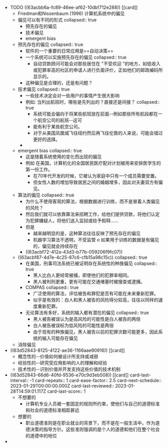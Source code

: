 - TODO ((63acbb6a-fc89-46ee-af62-10dbf712e288)) [[card]]
	- Friedman和Nissenbaum (1996) 计算机系统中的偏见
	- 偏见可以有不同的形式
	  collapsed:: true
		- 预先存在的偏见
		- 技术偏见
		- emergent bias
	- 预先存在的偏见
	  collapsed:: true
		- 软件的一个重要的日常应用是==自动决策==
		- 一个系统可以实施预先存在的偏见
		  collapsed:: true
			- 自动贷款顾问可能会对那些居住在 "不受欢迎 "的地方，如低收入或犯罪率高的社区的申请人进行负面评价，正如他们的邮政编码所显示的。
		- 这种偏见是合理的，还是有问题？
	- 技术偏见
	  collapsed:: true
		- 一些技术决定会对一些用户的事情产生很大影响
		- 例如: 当列出航班时，哪些是先列出的？直接还是间接？
		  collapsed:: true
			- 系统可能会偏向于将某些航班放在前面--例如那些所有航段都在一个航空公司的航班--这可
			- 能有利于某些航空公司。
			- 对于从美国凤凰城飞往纽约然后再飞往伦敦的人来说，可能会错过更好的选择。
		-
	- emergent bias
	  collapsed:: true
		- 这是随着系统使用的变化而出现的偏见
		- 例如 在美国，计算机化的全国居民医疗配对计划被用来安排医学生的第一份工作。
			- 在70年代开发的时候，它被认为家庭中只有一个成员需要安置。
			- 但女性人数的增加导致居民之间的婚姻增多，因此对夫妻双方有偏见。
	- 算法的偏见
	  collapsed:: true
		- 为什么不使用客观的算法，根据数据进行训练，而不是冒着人类偏见的风险？
		- 然后我们就可以依靠算法来招聘工作，给他们提供贷款，将他们认定为犯罪嫌疑人，将他们送入监狱或给予假释......
		- 但是
			- 越来越明显的是，这种算法往往反映了预先存在的偏见
			- 机器学习算法不透明，不受监管 o 如果用于训练的数据是有偏见的，偏见就会持续存在
		- ((63acbf72-412a-43d3-b77b-059206f9fc07))
	- ((63acbf87-4d7e-4c25-87c6-cfb15a98c15c))
	  collapsed:: true
		- 在美国，刑事司法系统已被证明存在系统性的种族偏见
		  collapsed:: true
			- 黑人比白人更经常被捕，即使他们的犯罪率相同。
			- 黑人被判刑更重，更有可能在交通堵塞时被搜查或逮捕。
		- COMPAS
		  collapsed:: true
			- 广泛使用的算法，评估被告和罪犯是否有可能在未来重新犯罪。
			- 似乎是有效的：白人和黑人被告的风险得分较高，往往以同样的速度重新犯罪。
		- 无论算法有多好，系统的输入都有潜在的偏见
		  collapsed:: true
			- 黑人被告被误认为是高风险的可能性是白人被告的两倍
			- 白人被告被误标为低风险的可能性是两倍
			- 由于现有的种族偏见，黑人被告以前的犯罪次数可能更多，因此系统的输入可能存在偏见
	- 消除偏见
- ((63d52843-8125-4122-ae36-1166aae90916)) [[card]]
	- 概念性的--价值如何被设计所支持或减弱
	- 经验性的--研究受应用影响的人的理解和经验
	- 技术性的--识别价值并开发支持这些价值的技术机制
- ((63d52843-66d6-40fd-9536-e70c9d3eb508)) [[card]]
  card-last-interval:: -1
  card-repeats:: 1
  card-ease-factor:: 2.5
  card-next-schedule:: 2023-01-29T00:00:00.000Z
  card-last-reviewed:: 2023-01-28T14:59:01.117Z
  card-last-score:: 1
	- 不想要的
		- 计算机专业人员被一套固定的规则所约束，使他们与自己的道德标准和社会的道德标准相距甚远
	- 想要的
		- 职业道德准则是在职业就业的背景下，而不是在一般生活中，作为道德决策的指导方针。这些准则强调的是个人的道德和他们在整个社会的道德中的地位
-
